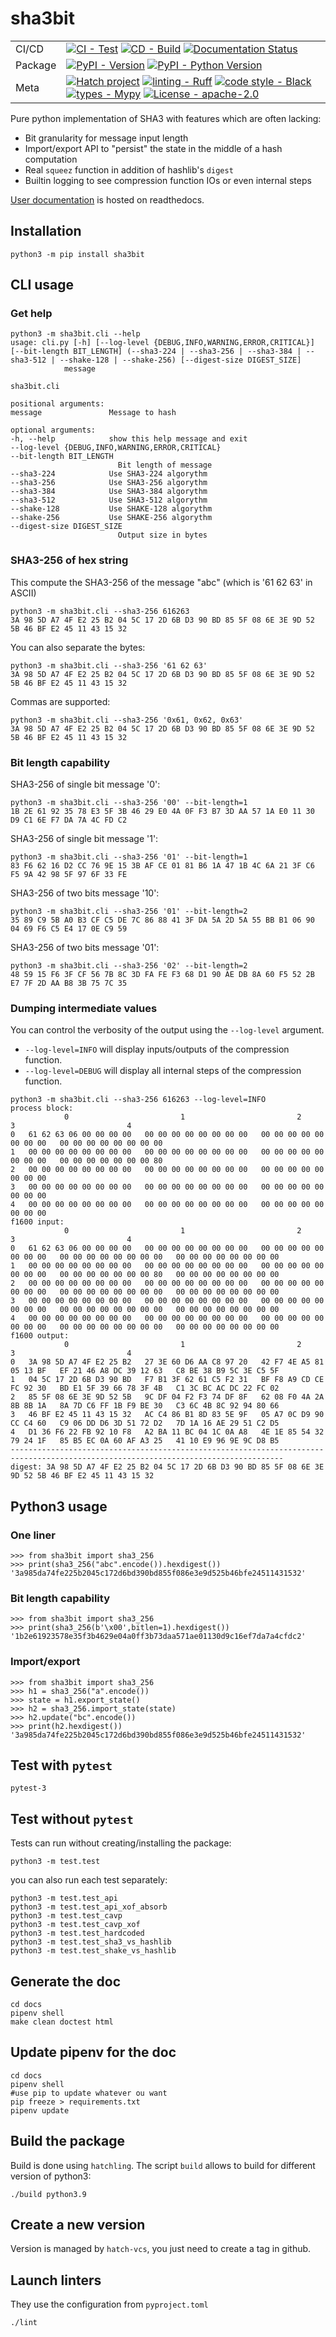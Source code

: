 # sha3bit

| | |
| --- | --- |
| CI/CD | [![CI - Test](https://github.com/sebastien-riou/sha3bit/actions/workflows/test.yml/badge.svg)](https://github.com/sebastien-riou/sha3bit/actions/workflows/test.yml) [![CD - Build](https://github.com/sebastien-riou/sha3bit/actions/workflows/build.yml/badge.svg)](https://github.com/sebastien-riou/sha3bit/actions/workflows/build.yml) [![Documentation Status](https://readthedocs.org/projects/sha3bit/badge/?version=latest)](https://sha3bit.readthedocs.io/en/latest/?badge=latest)|
| Package | [![PyPI - Version](https://img.shields.io/pypi/v/sha3bit.svg?logo=pypi&label=PyPI&logoColor=gold)](https://pypi.org/project/sha3bit/) [![PyPI - Python Version](https://img.shields.io/pypi/pyversions/sha3bit.svg?logo=python&label=Python&logoColor=gold)](https://pypi.org/project/sha3bit/) |
| Meta | [![Hatch project](https://img.shields.io/badge/%F0%9F%A5%9A-Hatch-4051b5.svg)](https://github.com/pypa/hatch)  [![linting - Ruff](https://img.shields.io/endpoint?url=https://raw.githubusercontent.com/charliermarsh/ruff/main/assets/badge/v0.json)](https://github.com/charliermarsh/ruff) [![code style - Black](https://img.shields.io/badge/code%20style-black-000000.svg)](https://github.com/psf/black) [![types - Mypy](https://img.shields.io/badge/types-Mypy-blue.svg)](https://github.com/python/mypy) [![License - apache-2.0](https://img.shields.io/badge/license-apache--2.0-blue)](https://spdx.org/licenses/) |


Pure python implementation of SHA3 with features which are often lacking:
- Bit granularity for message input length
- Import/export API to "persist" the state in the middle of a hash computation
- Real `squeez` function in addition of hashlib's `digest`
- Builtin logging to see compression function IOs or even internal steps

[User documentation](https://sha3bit.rtfd.io) is hosted on readthedocs.

## Installation

    python3 -m pip install sha3bit

## CLI usage

### Get help

````
python3 -m sha3bit.cli --help
usage: cli.py [-h] [--log-level {DEBUG,INFO,WARNING,ERROR,CRITICAL}] [--bit-length BIT_LENGTH] (--sha3-224 | --sha3-256 | --sha3-384 | --sha3-512 | --shake-128 | --shake-256) [--digest-size DIGEST_SIZE]
            message

sha3bit.cli

positional arguments:
message               Message to hash

optional arguments:
-h, --help            show this help message and exit
--log-level {DEBUG,INFO,WARNING,ERROR,CRITICAL}
--bit-length BIT_LENGTH
                        Bit length of message
--sha3-224            Use SHA3-224 algorythm
--sha3-256            Use SHA3-256 algorythm
--sha3-384            Use SHA3-384 algorythm
--sha3-512            Use SHA3-512 algorythm
--shake-128           Use SHAKE-128 algorythm
--shake-256           Use SHAKE-256 algorythm
--digest-size DIGEST_SIZE
                        Output size in bytes
````

### SHA3-256 of hex string
This compute the SHA3-256 of the message "abc" (which is '61 62 63' in ASCII)

````
python3 -m sha3bit.cli --sha3-256 616263
3A 98 5D A7 4F E2 25 B2 04 5C 17 2D 6B D3 90 BD 85 5F 08 6E 3E 9D 52 5B 46 BF E2 45 11 43 15 32
````

You can also separate the bytes:
````
python3 -m sha3bit.cli --sha3-256 '61 62 63'
3A 98 5D A7 4F E2 25 B2 04 5C 17 2D 6B D3 90 BD 85 5F 08 6E 3E 9D 52 5B 46 BF E2 45 11 43 15 32
````

Commas are supported:
````
python3 -m sha3bit.cli --sha3-256 '0x61, 0x62, 0x63'
3A 98 5D A7 4F E2 25 B2 04 5C 17 2D 6B D3 90 BD 85 5F 08 6E 3E 9D 52 5B 46 BF E2 45 11 43 15 32
````

### Bit length capability

SHA3-256 of single bit message '0':
````
python3 -m sha3bit.cli --sha3-256 '00' --bit-length=1
1B 2E 61 92 35 78 E3 5F 3B 46 29 E0 4A 0F F3 B7 3D AA 57 1A E0 11 30 D9 C1 6E F7 DA 7A 4C FD C2
````

SHA3-256 of single bit message '1':
````
python3 -m sha3bit.cli --sha3-256 '01' --bit-length=1
83 F6 62 16 D2 CC 76 9E 15 3B AF CE 01 81 B6 1A 47 1B 4C 6A 21 3F C6 F5 9A 42 98 5F 97 6F 33 FE    
````

SHA3-256 of two bits message '10':
````
python3 -m sha3bit.cli --sha3-256 '01' --bit-length=2
35 89 C9 5B A0 B3 CF C5 DE 7C 86 88 41 3F DA 5A 2D 5A 55 BB B1 06 90 04 69 F6 C5 E4 17 0E C9 59
````

SHA3-256 of two bits message '01':
````
python3 -m sha3bit.cli --sha3-256 '02' --bit-length=2
48 59 15 F6 3F CF 56 7B 8C 3D FA FE F3 68 D1 90 AE DB 8A 60 F5 52 2B E7 7F 2D AA B8 3B 75 7C 35
````

### Dumping intermediate values
You can control the verbosity of the output using the `--log-level` argument.
- `--log-level=INFO` will display inputs/outputs of the compression function.
- `--log-level=DEBUG` will display all internal steps of the compression function.

````
python3 -m sha3bit.cli --sha3-256 616263 --log-level=INFO
process block:
            0                         1                         2                         3                         4              
0   61 62 63 06 00 00 00 00   00 00 00 00 00 00 00 00   00 00 00 00 00 00 00 00   00 00 00 00 00 00 00 00   
1   00 00 00 00 00 00 00 00   00 00 00 00 00 00 00 00   00 00 00 00 00 00 00 00   00 00 00 00 00 00 00 80   
2   00 00 00 00 00 00 00 00   00 00 00 00 00 00 00 00   00 00 00 00 00 00 00 00   
3   00 00 00 00 00 00 00 00   00 00 00 00 00 00 00 00   00 00 00 00 00 00 00 00   
4   00 00 00 00 00 00 00 00   00 00 00 00 00 00 00 00   00 00 00 00 00 00 00 00   
f1600 input:
            0                         1                         2                         3                         4              
0   61 62 63 06 00 00 00 00   00 00 00 00 00 00 00 00   00 00 00 00 00 00 00 00   00 00 00 00 00 00 00 00   00 00 00 00 00 00 00 00   
1   00 00 00 00 00 00 00 00   00 00 00 00 00 00 00 00   00 00 00 00 00 00 00 00   00 00 00 00 00 00 00 80   00 00 00 00 00 00 00 00   
2   00 00 00 00 00 00 00 00   00 00 00 00 00 00 00 00   00 00 00 00 00 00 00 00   00 00 00 00 00 00 00 00   00 00 00 00 00 00 00 00   
3   00 00 00 00 00 00 00 00   00 00 00 00 00 00 00 00   00 00 00 00 00 00 00 00   00 00 00 00 00 00 00 00   00 00 00 00 00 00 00 00   
4   00 00 00 00 00 00 00 00   00 00 00 00 00 00 00 00   00 00 00 00 00 00 00 00   00 00 00 00 00 00 00 00   00 00 00 00 00 00 00 00   
f1600 output:
            0                         1                         2                         3                         4              
0   3A 98 5D A7 4F E2 25 B2   27 3E 60 D6 AA C8 97 20   42 F7 4E A5 81 05 13 BF   EF 21 46 A8 DC 39 12 63   C8 BE 38 B9 5C 3E C5 5F   
1   04 5C 17 2D 6B D3 90 BD   F7 B1 3F 62 61 C5 F2 31   BF F8 A9 CD CE FC 92 30   BD E1 5F 39 66 78 3F 4B   C1 3C BC AC DC 22 FC 02   
2   85 5F 08 6E 3E 9D 52 5B   9C DF 04 F2 F3 74 DF 8F   62 08 F0 4A 2A 8B 8B 1A   8A 7D C6 FF 1B F9 BE 30   C3 6C 4B 8C 92 94 80 66   
3   46 BF E2 45 11 43 15 32   AC C4 86 B1 8D 83 5E 9F   05 A7 0C D9 90 CC C4 60   C9 06 DD D6 3D 51 72 D2   7D 1A 16 AE 29 51 C2 D5   
4   D1 36 F6 22 FB 92 10 F8   A2 BA 11 BC 04 1C 0A A8   4E 1E 85 54 32 79 24 1F   85 B5 EC 0A 60 AF A3 25   41 10 E9 96 9E 9C D8 B5   
-----------------------------------------------------------------------------------------------------------------------------------
digest: 3A 98 5D A7 4F E2 25 B2 04 5C 17 2D 6B D3 90 BD 85 5F 08 6E 3E 9D 52 5B 46 BF E2 45 11 43 15 32
````

## Python3 usage
### One liner 

    >>> from sha3bit import sha3_256
    >>> print(sha3_256("abc".encode()).hexdigest())
    '3a985da74fe225b2045c172d6bd390bd855f086e3e9d525b46bfe24511431532'

### Bit length capability

    >>> from sha3bit import sha3_256
    >>> print(sha3_256(b'\x00',bitlen=1).hexdigest())
    '1b2e61923578e35f3b4629e04a0ff3b73daa571ae01130d9c16ef7da7a4cfdc2'

### Import/export

    >>> from sha3bit import sha3_256
    >>> h1 = sha3_256("a".encode())
    >>> state = h1.export_state()
    >>> h2 = sha3_256.import_state(state)
    >>> h2.update("bc".encode())
    >>> print(h2.hexdigest())
    '3a985da74fe225b2045c172d6bd390bd855f086e3e9d525b46bfe24511431532'

## Test with `pytest`

    pytest-3

## Test without `pytest`
Tests can run without creating/installing the package:

    python3 -m test.test


you can also run each test separately:

    python3 -m test.test_api
    python3 -m test.test_api_xof_absorb
    python3 -m test.test_cavp
    python3 -m test.test_cavp_xof
    python3 -m test.test_hardcoded
    python3 -m test.test_sha3_vs_hashlib
    python3 -m test.test_shake_vs_hashlib

## Generate the doc

    cd docs
    pipenv shell
    make clean doctest html

## Update pipenv for the doc

    cd docs
    pipenv shell
    #use pip to update whatever ou want
    pip freeze > requirements.txt
    pipenv update
    
## Build the package
Build is done using `hatchling`. The script `build` allows to build for different version of python3:

    ./build python3.9


## Create a new version
Version is managed by `hatch-vcs`, you just need to create a tag in github. 

## Launch linters
They use the configuration from `pyproject.toml`

    ./lint
